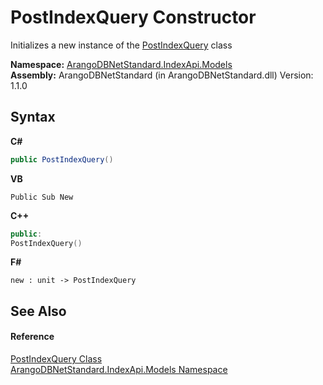 # PostIndexQuery Constructor 
 

Initializes a new instance of the <a href="38195b91-3b16-1382-ae08-a8d80d181f18">PostIndexQuery</a> class

**Namespace:**&nbsp;<a href="215740c9-85fc-74fa-998d-14b49b842d56">ArangoDBNetStandard.IndexApi.Models</a><br />**Assembly:**&nbsp;ArangoDBNetStandard (in ArangoDBNetStandard.dll) Version: 1.1.0

## Syntax

**C#**<br />
``` C#
public PostIndexQuery()
```

**VB**<br />
``` VB
Public Sub New
```

**C++**<br />
``` C++
public:
PostIndexQuery()
```

**F#**<br />
``` F#
new : unit -> PostIndexQuery
```


## See Also


#### Reference
<a href="38195b91-3b16-1382-ae08-a8d80d181f18">PostIndexQuery Class</a><br /><a href="215740c9-85fc-74fa-998d-14b49b842d56">ArangoDBNetStandard.IndexApi.Models Namespace</a><br />
